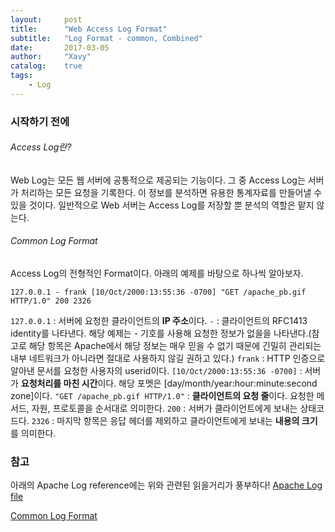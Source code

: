 ```yaml
---
layout:     post
title:      "Web Access Log Format"
subtitle:   "Log Format - common, Combined"
date:       2017-03-05
author:     "Xavy"
catalog:    true
tags:
    - Log
---
```


### 시작하기 전에

###### Access Log란?

Web Log는 모든 웹 서버에 공통적으로 제공되는 기능이다. 그 중 Access Log는 서버가 처리하는 모든 요청을 기록한다. 이 정보를 분석하면 유용한 통계자료를 만들어낼 수 있을 것이다. 일반적으로 Web 서버는 Access Log를 저장할 뿐 분석의 역할은 맡지 않는다.

###### Common Log Format

Access Log의 전형적인 Format이다. 아래의 예제를 바탕으로 하나씩 알아보자. 

```text
127.0.0.1 - frank [10/Oct/2000:13:55:36 -0700] "GET /apache_pb.gif HTTP/1.0" 200 2326
```

`127.0.0.1` : 서버에 요청한 클라이언트의 **IP 주소**이다.
`-` : 클라이언트의 RFC1413 identity를 나타낸다. 해당 예제는 - 기호를 사용해 요청한 정보가 없을을 나타낸다.(참고로 해당 항목은 Apache에서 해당 정보는 매우 믿을 수 없기 때문에 긴밀히 관리되는 내부 네트워크가 아니라면 절대로 사용하지 않길 권하고 있다.)
`frank` : HTTP 인증으로 알아낸 문서를 요청한 사용자의 userid이다.
`[10/Oct/2000:13:55:36 -0700]` : 서버가 **요청처리를 마친 시간**이다. 해당 포멧은 [day/month/year:hour:minute:second zone]이다.
`"GET /apache_pb.gif HTTP/1.0"` : **클라이언트의 요청 줄**이다. 요청한 메서드, 자원, 프로토콜을 순서대로 의미한다.
`200` : 서버가 클라이언트에게 보내는 상태코드다.
`2326` : 마지막 항목은 응답 헤더를 제외하고 클라이언트에게 보내는 **내용의 크기**를 의미한다.

### 참고

아래의 Apache Log reference에는 위와 관련된 읽을거리가 풍부하다!
[Apache Log file](https://httpd.apache.org/docs/2.4/logs.html)

[Common Log Format](https://en.wikipedia.org/wiki/Common_Log_Format)